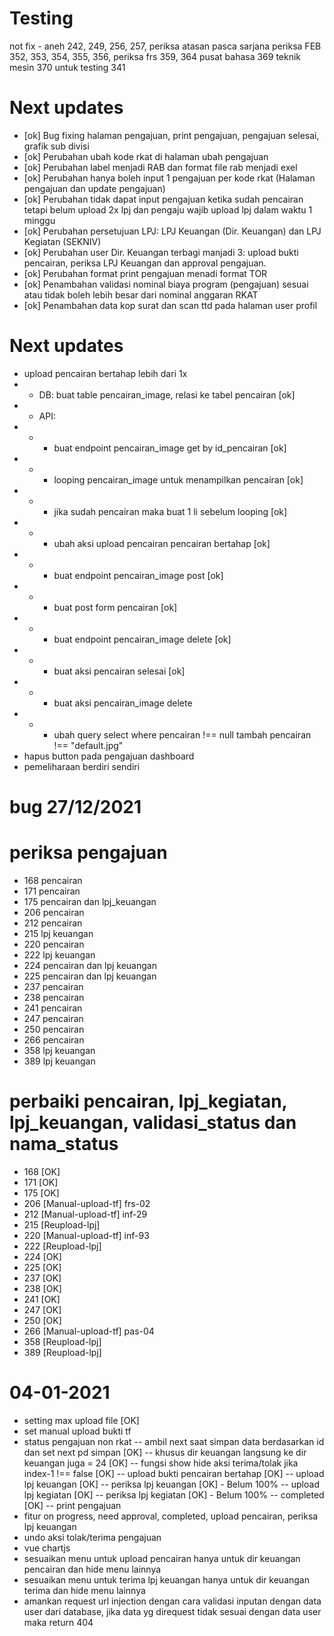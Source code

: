# Testing

not fix - aneh 242, 249, 256, 257,
periksa atasan pasca sarjana
periksa FEB 352, 353, 354, 355, 356,
periksa frs 359, 364
pusat bahasa 369
teknik mesin 370
untuk testing 341

# Next updates

- [ok] Bug fixing halaman pengajuan, print pengajuan, pengajuan selesai, grafik sub divisi
- [ok] Perubahan ubah kode rkat di halaman ubah pengajuan
- [ok] Perubahan label menjadi RAB dan format file rab menjadi exel
- [ok] Perubahan hanya boleh input 1 pengajuan per kode rkat (Halaman pengajuan dan update pengajuan)
- [ok] Perubahan tidak dapat input pengajuan ketika sudah pencairan tetapi belum upload 2x lpj dan pengaju wajib upload lpj dalam waktu 1 minggu
- [ok] Perubahan persetujuan LPJ: LPJ Keuangan (Dir. Keuangan) dan LPJ Kegiatan (SEKNIV)
- [ok] Perubahan user Dir. Keuangan terbagi manjadi 3: upload bukti pencairan, periksa LPJ Keuangan dan approval pengajuan.
- [ok] Perubahan format print pengajuan menadi format TOR
- [ok] Penambahan validasi nominal biaya program (pengajuan) sesuai atau tidak boleh lebih besar dari nominal anggaran RKAT
- [ok] Penambahan data kop surat dan scan ttd pada halaman user profil

# Next updates

- upload pencairan bertahap lebih dari 1x
- - DB: buat table pencairan_image, relasi ke tabel pencairan [ok]
- - API:
- - - buat endpoint pencairan_image get by id_pencairan [ok]
- - - looping pencairan_image untuk menampilkan pencairan [ok]
- - - jika sudah pencairan maka buat 1 li sebelum looping [ok]
- - - ubah aksi upload pencairan pencairan bertahap [ok]
- - - buat endpoint pencairan_image post [ok]
- - - buat post form pencairan [ok]
- - - buat endpoint pencairan_image delete [ok]
- - - buat aksi pencairan selesai [ok]
- - - buat aksi pencairan_image delete
- - - ubah query select where pencairan !== null tambah pencairan !== "default.jpg"
- hapus button pada pengajuan dashboard
- pemeliharaan berdiri sendiri

# bug 27/12/2021

# periksa pengajuan

- 168 pencairan
- 171 pencairan
- 175 pencairan dan lpj_keuangan
- 206 pencairan
- 212 pencairan
- 215 lpj keuangan
- 220 pencairan
- 222 lpj keuangan
- 224 pencairan dan lpj keuangan
- 225 pencairan dan lpj keuangan
- 237 pencairan
- 238 pencairan
- 241 pencairan
- 247 pencairan
- 250 pencairan
- 266 pencairan
- 358 lpj keuangan
- 389 lpj keuangan

# perbaiki pencairan, lpj_kegiatan, lpj_keuangan, validasi_status dan nama_status

- 168 [OK]
- 171 [OK]
- 175 [OK]
- 206 [Manual-upload-tf] frs-02
- 212 [Manual-upload-tf] inf-29
- 215 [Reupload-lpj]
- 220 [Manual-upload-tf] inf-93
- 222 [Reupload-lpj]
- 224 [OK]
- 225 [OK]
- 237 [OK]
- 238 [OK]
- 241 [OK]
- 247 [OK]
- 250 [OK]
- 266 [Manual-upload-tf] pas-04
- 358 [Reupload-lpj]
- 389 [Reupload-lpj]

# 04-01-2021

- setting max upload file [OK]
- set manual upload bukti tf
- status pengajuan non rkat
  -- ambil next saat simpan data berdasarkan id dan set next pd simpan [OK]
  -- khusus dir keuangan langsung ke dir keuangan juga = 24 [OK]
  -- fungsi show hide aksi terima/tolak jika index-1 !== false [OK]
  -- upload bukti pencairan bertahap [OK]
  -- upload lpj keuangan [OK]
  -- periksa lpj keuangan [OK] - Belum 100%
  -- upload lpj kegiatan [OK]
  -- periksa lpj kegiatan [OK] - Belum 100%
  -- completed [OK]
  -- print pengajuan
- fitur on progress, need approval, completed, upload pencairan, periksa lpj keuangan
- undo aksi tolak/terima pengajuan
- vue chartjs
- sesuaikan menu untuk upload pencairan hanya untuk dir keuangan pencairan dan hide menu lainnya
- sesuaikan menu untuk terima lpj keuangan hanya untuk dir keuangan terima dan hide menu lainnya
- amankan request url injection dengan cara validasi inputan dengan data user dari database, jika data yg direquest tidak sesuai dengan data user maka return 404
